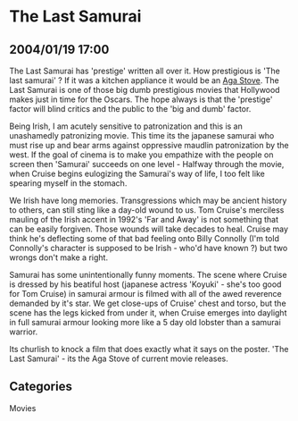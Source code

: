 # The Last Samurai
## 2004/01/19 17:00

The Last Samurai has 'prestige' written all over it.  How prestigious
is 'The last samurai' ?  If it was a kitchen appliance it would be an
[Aga Stove][1].  The Last Samurai is one of those big dumb prestigious
movies that Hollywood makes just in time for the Oscars.  The hope
always is that the 'prestige' factor will blind critics and the public
to the 'big and dumb' factor.


Being Irish, I am acutely sensitive to patronization and this is an
unashamedly patronizing movie.  This time its the japanese samurai who
must rise up and bear arms against oppressive maudlin patronization by
the west.  If the goal of cinema is to make you empathize with the
people on screen then 'Samurai' succeeds on one level - Halfway
through the movie, when Cruise begins eulogizing the Samurai's way of
life, I too felt like spearing myself in the stomach.

We Irish have long memories.  Transgressions which may be ancient
history to others, can still sting like a day-old wound to us.  Tom
Cruise's merciless mauling of the Irish accent in 1992's 'Far and
Away' is not something that can be easily forgiven.  Those wounds will
take decades to heal.  Cruise may think he's deflecting some of that
bad feeling onto Billy Connolly (I'm told Connolly's character is
supposed to be Irish - who'd have known ?) but two wrongs don't make a
right.

Samurai has some unintentionally funny moments.  The scene where
Cruise is dressed by his beatiful host (japanese actress 'Koyuki' -
she's too good for Tom Cruise) in samurai armour is filmed with all of
the awed reverence demanded by it's star.  We get close-ups of Cruise'
chest and torso, but the scene has the legs kicked from under it, when
Cruise emerges into daylight in full samurai armour looking more like
a 5 day old lobster than a samurai warrior.

Its churlish to knock a film that does exactly what it says on the
poster.  'The Last Samurai' - its the Aga Stove of current movie
releases.

[1]: http://www.aga-ranges.com

## Categories
Movies
